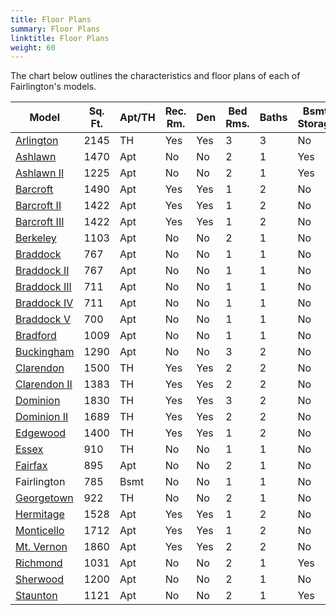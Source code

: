```yaml
---
title: Floor Plans
summary: Floor Plans
linktitle: Floor Plans
weight: 60
---
```


The chart below outlines the characteristics and floor plans of each of Fairlington's models.

| Model                                                | Sq. Ft. | Apt/TH | Rec. Rm. | Den  | Bed Rms. | Baths | Bsmt. Storage |
| ---------------------------------------------------- | ------- | ------ | -------- | ---- | -------- | ----- | ------------- |
| [Arlington](files/arlington_floor_plan.pdf)          | 2145    | TH     | Yes      | Yes  | 3        | 3     | No            |
| [Ashlawn](files/ashlawn_floor_plan.pdf)              | 1470    | Apt    | No       | No   | 2        | 1     | Yes           |
| [Ashlawn II](files/ashlawn_II_floor_plan.pdf)        | 1225    | Apt    | No       | No   | 2        | 1     | Yes           |
| [Barcroft](files/barcroft_floor_plan.pdf)            | 1490    | Apt    | Yes      | Yes  | 1        | 2     | No            |
| [Barcroft II](files/barcroft_II_III_floor_plan.pdf)  | 1422    | Apt    | Yes      | Yes  | 1        | 2     | No            |
| [Barcroft III](files/barcroft_II_III_floor_plan.pdf) | 1422    | Apt    | Yes      | Yes  | 1        | 2     | No            |
| [Berkeley](files/berkeley_floor_plan.pdf)            | 1103    | Apt    | No       | No   | 2        | 1     | No            |
| [Braddock](files/braddock_floor_plan.pdf)            | 767     | Apt    | No       | No   | 1        | 1     | No            |
| [Braddock II](files/braddock_II.pdf)                 | 767     | Apt    | No       | No   | 1        | 1     | No            |
| [Braddock III](files/braddock_III.pdf)               | 711     | Apt    | No       | No   | 1        | 1     | No            |
| [Braddock IV](files/braddock_IV.pdf)                 | 711     | Apt    | No       | No   | 1        | 1     | No            |
| [Braddock V](files/braddock_V.pdf)                   | 700     | Apt    | No       | No   | 1        | 1     | No            |
| [Bradford](files/bradford_floor_plan.pdf)            | 1009    | Apt    | No       | No   | 1        | 1     | No            |
| [Buckingham](files/buckingham_floor_plan.pdf)        | 1290    | Apt    | No       | No   | 3        | 2     | No            |
| [Clarendon](files/clarendon_floor_plan.pdf)          | 1500    | TH     | Yes      | Yes  | 2        | 2     | No            |
| [Clarendon II](files/clarendon_II.pdf)               | 1383    | TH     | Yes      | Yes  | 2        | 2     | No            |
| [Dominion](files/dominion_floor_plan.pdf)            | 1830    | TH     | Yes      | Yes  | 3        | 2     | No            |
| [Dominion II](files/dominion_II_floor_plan.pdf)      | 1689    | TH     | Yes      | Yes  | 2        | 2     | No            |
| [Edgewood](files/edgewood_floor_plan.pdf)            | 1400    | TH     | Yes      | Yes  | 1        | 2     | No            |
| [Essex](files/essexfloorplan.jpg)                    | 910     | TH     | No       | No   | 1        | 1     | No            |
| [Fairfax](files/fairfax_floor_plan.pdf)              | 895     | Apt    | No       | No   | 2        | 1     | No            |
| Fairlington                                          | 785     | Bsmt   | No       | No   | 1        | 1     | No            |
| [Georgetown](files/georgetownfloorplan.jpg)          | 922     | TH     | No       | No   | 2        | 1     | No            |
| [Hermitage](files/hermitage_floor_plan.pdf)          | 1528    | Apt    | Yes      | Yes  | 1        | 2     | No            |
| [Monticello](files/monticello_floor_plan.pdf)        | 1712    | Apt    | Yes      | Yes  | 1        | 2     | No            |
| [Mt. Vernon](files/mt_vernon_floor_plan.pdf)         | 1860    | Apt    | Yes      | Yes  | 2        | 2     | No            |
| [Richmond](files/richmond_floor_plan.pdf)            | 1031    | Apt    | No       | No   | 2        | 1     | Yes           |
| [Sherwood](files/sherwood_floor_plan.pdf)            | 1200    | Apt    | No       | No   | 2        | 1     | No            |
| [Staunton](files/staunton_floor_plan.pdf)            | 1121    | Apt    | No       | No   | 2        | 1     | Yes           |